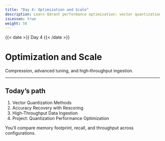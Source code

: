 ```yaml
---
title: "Day 4: Optimization and Scale"
description: Learn Qdrant performance optimization: vector quantization, accuracy recovery with rescoring, and high-throughput data ingestion. Compare memory usage, recall, and speed to tune large-scale vector search. 
isLesson: true
weight: 50
---
```


{{< date >}} Day 4 {{< /date >}}

# Optimization and Scale

Compression, advanced tuning, and high‑throughput ingestion.

---

## Today’s path

1. Vector Quantization Methods
2. Accuracy Recovery with Rescoring
3. High-Throughput Data Ingestion
4. Project: Quantization Performance Optimization

You’ll compare memory footprint, recall, and throughput across configurations.

